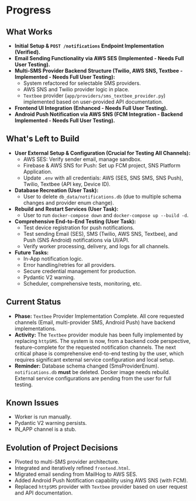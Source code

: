 # Progress

## What Works
-   **Initial Setup & `POST /notifications` Endpoint Implementation (Verified).**
-   **Email Sending Functionality via AWS SES (Implemented - Needs Full User Testing).**
-   **Multi-SMS Provider Backend Structure (Twilio, AWS SNS, Textbee - Implemented - Needs Full User Testing):**
    -   System refactored for selectable SMS providers.
    -   AWS SNS and Twilio provider logic in place.
    -   `Textbee` provider (`app/providers/sms_textbee_provider.py`) implemented based on user-provided API documentation.
-   **Frontend UI Integration (Enhanced - Needs Full User Testing).**
-   **Android Push Notification via AWS SNS (FCM Integration - Backend Implemented - Needs Full User Testing).**

## What's Left to Build
-   **User External Setup & Configuration (Crucial for Testing All Channels):**
    *   AWS SES: Verify sender email, manage sandbox.
    *   Firebase & AWS SNS for Push: Set up FCM project, SNS Platform Application.
    *   Update `.env` with all credentials: AWS (SES, SNS SMS, SNS Push), Twilio, Textbee (API key, Device ID).
-   **Database Recreation (User Task):**
    *   User to delete `db_data/notifications.db` (due to multiple schema changes and provider enum change).
-   **Rebuild and Restart Services (User Task):**
    *   User to run `docker-compose down` and `docker-compose up --build -d`.
-   **Comprehensive End-to-End Testing (User Task):**
    *   Test device registration for push notifications.
    *   Test sending Email (SES), SMS (Twilio, AWS SNS, Textbee), and Push (SNS Android) notifications via UI/API.
    *   Verify worker processing, delivery, and logs for all channels.
-   **Future Tasks:**
    *   In-App notification logic.
    *   Error handling/retries for all providers.
    *   Secure credential management for production.
    *   Pydantic V2 warning.
    *   Scheduler, comprehensive tests, monitoring, etc.

## Current Status
-   **Phase:** `Textbee` Provider Implementation Complete. All core requested channels (Email, multi-provider SMS, Android Push) have backend implementations.
-   **Activity:** The `Textbee` provider module has been fully implemented by replacing `httpSMS`. The system is now, from a backend code perspective, feature-complete for the requested notification channels. The next critical phase is comprehensive end-to-end testing by the user, which requires significant external service configuration and local setup.
-   **Reminder:** Database schema changed (SmsProviderEnum). `notifications.db` **must** be deleted. Docker image needs rebuild. External service configurations are pending from the user for full testing.

## Known Issues
-   Worker is run manually.
-   Pydantic V2 warning persists.
-   IN_APP channel is a stub.

## Evolution of Project Decisions
-   Pivoted to multi-SMS provider architecture.
-   Integrated and iteratively refined `frontend.html`.
-   Migrated email sending from MailHog to AWS SES.
-   Added Android Push Notification capability using AWS SNS (with FCM).
-   Replaced `httpSMS` provider with `Textbee` provider based on user request and API documentation.
